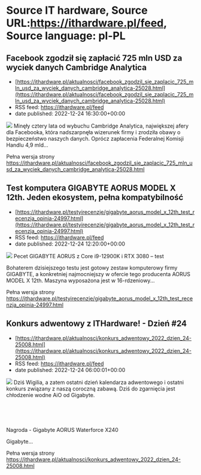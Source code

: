 # Source IT hardware, Source URL:https://ithardware.pl/feed, Source language: pl-PL

## Facebook zgodził się zapłacić 725 mln USD za wyciek danych Cambridge Analytica
 - [https://ithardware.pl/aktualnosci/facebook_zgodzil_sie_zaplacic_725_mln_usd_za_wyciek_danych_cambridge_analytica-25028.html](https://ithardware.pl/aktualnosci/facebook_zgodzil_sie_zaplacic_725_mln_usd_za_wyciek_danych_cambridge_analytica-25028.html)
 - RSS feed: https://ithardware.pl/feed
 - date published: 2022-12-24 16:30:00+00:00

<img src="https://ithardware.pl/artykuly/min/25028_1.jpg" />            Minęły cztery lata od wybuchu Cambridge Analytica, największej afery dla Facebooka, kt&oacute;ra nadszarpnęła wizerunek firmy i zrodziła obawy o bezpieczeństwo naszych danych. Opr&oacute;cz zapłacenia Federalnej Komisji Handlu 4,9 mld...
            <p>Pełna wersja strony <a href="https://ithardware.pl/aktualnosci/facebook_zgodzil_sie_zaplacic_725_mln_usd_za_wyciek_danych_cambridge_analytica-25028.html">https://ithardware.pl/aktualnosci/facebook_zgodzil_sie_zaplacic_725_mln_usd_za_wyciek_danych_cambridge_analytica-25028.html</a></p>

## Test komputera GIGABYTE AORUS MODEL X 12th. Jeden ekosystem, pełna kompatybilność
 - [https://ithardware.pl/testyirecenzje/gigabyte_aorus_model_x_12th_test_recenzja_opinia-24997.html](https://ithardware.pl/testyirecenzje/gigabyte_aorus_model_x_12th_test_recenzja_opinia-24997.html)
 - RSS feed: https://ithardware.pl/feed
 - date published: 2022-12-24 12:20:00+00:00

<img src="https://ithardware.pl/artykuly/min/24997_1.jpg" />            Pecet GIGABYTE AORUS z Core i9-12900K i RTX 3080 &ndash; test

Bohaterem dzisiejszego testu jest gotowy zestaw komputerowy firmy GIGABYTE, a konkretniej najmocniejszy w ofercie tego producenta AORUS MODEL X 12th. Maszyna wyposażona jest w 16-rdzeniowy...
            <p>Pełna wersja strony <a href="https://ithardware.pl/testyirecenzje/gigabyte_aorus_model_x_12th_test_recenzja_opinia-24997.html">https://ithardware.pl/testyirecenzje/gigabyte_aorus_model_x_12th_test_recenzja_opinia-24997.html</a></p>

## Konkurs adwentowy z ITHardware! - Dzień #24
 - [https://ithardware.pl/aktualnosci/konkurs_adwentowy_2022_dzien_24-25008.html](https://ithardware.pl/aktualnosci/konkurs_adwentowy_2022_dzien_24-25008.html)
 - RSS feed: https://ithardware.pl/feed
 - date published: 2022-12-24 06:00:01+00:00

<img src="https://ithardware.pl/artykuly/min/25008_1.jpg" />            Dziś Wigilia, a zatem ostatni dzień kalendarza adwentowego i ostatni konkurs związany z naszą coroczną zabawą. Dziś do zgarnięcia jest chłodzenie wodne AiO od Gigabyte.

&nbsp;

&nbsp;

Nagroda - Gigabyte AORUS Waterforce X240

Gigabyte...
            <p>Pełna wersja strony <a href="https://ithardware.pl/aktualnosci/konkurs_adwentowy_2022_dzien_24-25008.html">https://ithardware.pl/aktualnosci/konkurs_adwentowy_2022_dzien_24-25008.html</a></p>
